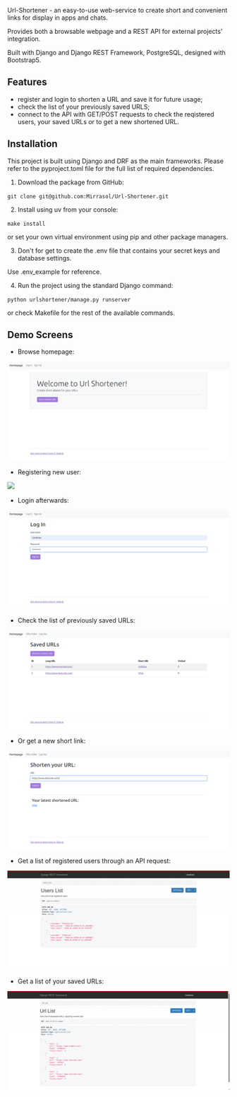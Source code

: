 
Url-Shortener - an easy-to-use web-service to create short and convenient links for display in apps and chats. 

Provides both a browsable webpage and a REST API for external projects' integration.

Built with Django and Django REST Framework, PostgreSQL, designed with Bootstrap5.

## Features

  - register and login to shorten a URL and save it for future usage;
  - check the list of your previously saved URLS;
  - connect to the API with GET/POST requests to check the reqistered users, your saved URLs or to get a new shortened URL.

## Installation

This project is built using Django and DRF as the main frameworks. Please refer to the pyproject.toml file for the full list of required dependencies.

1) Download the package from GitHub:

`git clone git@github.com:Mirrasol/Url-Shortener.git`

2) Install using uv from your console:

`make install`

or set your own virtual environment using pip and other package managers.

3) Don't for get to create the .env file that contains your secret keys and database settings. 

Use .env_example for reference.

4) Run the project using the standard Django command:

`python urlshortener/manage.py runserver`

or check Makefile for the rest of the available commands.

## Demo Screens

-  Browse homepage:

![](/img/1.homepage.png)

-  Registering new user:

![](/img/2.sign_up.png.png)

-  Login afterwards:

![](/img/3.login.png)

-  Check the list of previously saved URLs:

![](/img/4.urls_index.png)

-  Or get a new short link:

![](/img/5.shorten_urls.png)

-  Get a list of registered users through an API request:

![](/img/6.api_users_index.png)

-  Get a list of your saved URLs:

![](/img/7.api_urls_index.png)